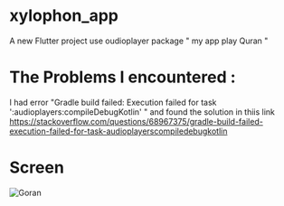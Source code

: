 # xylophon_app

A new Flutter project use oudioplayer package " my app play Quran "


# The Problems I encountered :

I had error "Gradle build failed: Execution failed for task ':audioplayers:compileDebugKotlin' " and found the solution in thiis link 
https://stackoverflow.com/questions/68967375/gradle-build-failed-execution-failed-for-task-audioplayerscompiledebugkotlin

# Screen


![Goran](https://user-images.githubusercontent.com/90145056/144884274-3bc38d8d-7464-4efa-95e8-048a7a674c36.PNG)

